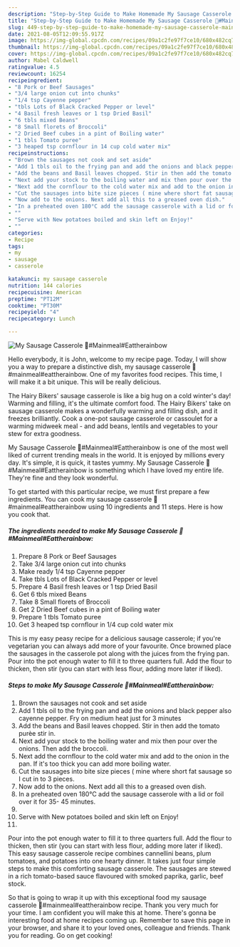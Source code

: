 ```yaml
---
description: "Step-by-Step Guide to Make Homemade My Sausage Casserole 🥰#Mainmeal#Eattherainbow"
title: "Step-by-Step Guide to Make Homemade My Sausage Casserole 🥰#Mainmeal#Eattherainbow"
slug: 449-step-by-step-guide-to-make-homemade-my-sausage-casserole-mainmealeattherainbow
date: 2021-08-05T12:09:55.917Z
image: https://img-global.cpcdn.com/recipes/09a1c2fe97f7ce10/680x482cq70/my-sausage-casserole-mainmealeattherainbow-recipe-main-photo.jpg
thumbnail: https://img-global.cpcdn.com/recipes/09a1c2fe97f7ce10/680x482cq70/my-sausage-casserole-mainmealeattherainbow-recipe-main-photo.jpg
cover: https://img-global.cpcdn.com/recipes/09a1c2fe97f7ce10/680x482cq70/my-sausage-casserole-mainmealeattherainbow-recipe-main-photo.jpg
author: Mabel Caldwell
ratingvalue: 4.5
reviewcount: 16254
recipeingredient:
- "8 Pork or Beef Sausages"
- "3/4 large onion cut into chunks"
- "1/4 tsp Cayenne pepper"
- "tbls Lots of Black Cracked Pepper or level"
- "4 Basil fresh leaves or 1 tsp Dried Basil"
- "6 tbls mixed Beans"
- "8 Small florets of Broccoli"
- "2 Dried Beef cubes in a pint of Boiling water"
- "1 tbls Tomato puree"
- "3 heaped tsp cornflour in 14 cup cold water mix"
recipeinstructions:
- "Brown the sausages not cook and set aside"
- "Add 1 tbls oil to the frying pan and add the onions and black pepper also cayenne pepper. Fry on medium heat just for 3 minutes"
- "Add the beans and Basil leaves chopped. Stir in then add the tomato purèe stir in."
- "Next add your stock to the boiling water and mix then pour over the onions. Then add the broccoli."
- "Next add the cornflour to the cold water mix and add to the onion in the pan. If it&#39;s too thick you can add more boiling water."
- "Cut the sausages into bite size pieces ( mine where short fat sausage so I cut in to 3 pieces."
- "Now add to the onions. Next add all this to a greased oven dish."
- "In a preheated oven 180°C add the sausage casserole with a lid or foil over it for 35- 45 minutes."
- ""
- "Serve with New potatoes boiled and skin left on Enjoy!"
- ""
categories:
- Recipe
tags:
- my
- sausage
- casserole

katakunci: my sausage casserole 
nutrition: 144 calories
recipecuisine: American
preptime: "PT12M"
cooktime: "PT30M"
recipeyield: "4"
recipecategory: Lunch

---
```



![My Sausage Casserole 🥰#Mainmeal#Eattherainbow](https://img-global.cpcdn.com/recipes/09a1c2fe97f7ce10/680x482cq70/my-sausage-casserole-mainmealeattherainbow-recipe-main-photo.jpg)

Hello everybody, it is John, welcome to my recipe page. Today, I will show you a way to prepare a distinctive dish, my sausage casserole 🥰#mainmeal#eattherainbow. One of my favorites food recipes. This time, I will make it a bit unique. This will be really delicious.

The Hairy Bikers&#39; sausage casserole is like a big hug on a cold winter&#39;s day! Warming and filling, it&#39;s the ultimate comfort food. The Hairy Bikers&#39; take on sausage casserole makes a wonderfully warming and filling dish, and it freezes brilliantly. Cook a one-pot sausage casserole or cassoulet for a warming midweek meal - and add beans, lentils and vegetables to your stew for extra goodness.

My Sausage Casserole 🥰#Mainmeal#Eattherainbow is one of the most well liked of current trending meals in the world. It is enjoyed by millions every day. It's simple, it is quick, it tastes yummy. My Sausage Casserole 🥰#Mainmeal#Eattherainbow is something which I have loved my entire life. They're fine and they look wonderful.


To get started with this particular recipe, we must first prepare a few ingredients. You can cook my sausage casserole 🥰#mainmeal#eattherainbow using 10 ingredients and 11 steps. Here is how you cook that.

<!--inarticleads1-->

##### The ingredients needed to make My Sausage Casserole 🥰#Mainmeal#Eattherainbow:

1. Prepare 8 Pork or Beef Sausages
1. Take 3/4 large onion cut into chunks
1. Make ready 1/4 tsp Cayenne pepper
1. Take tbls Lots of Black Cracked Pepper or level
1. Prepare 4 Basil fresh leaves or 1 tsp Dried Basil
1. Get 6 tbls mixed Beans
1. Take 8 Small florets of Broccoli
1. Get 2 Dried Beef cubes in a pint of Boiling water
1. Prepare 1 tbls Tomato puree
1. Get 3 heaped tsp cornflour in 1/4 cup cold water mix


This is my easy peasy recipe for a delicious sausage casserole; if you&#39;re vegetarian you can always add more of your favourite. Once browned place the sausages in the casserole pot along with the juices from the frying pan. Pour into the pot enough water to fill it to three quarters full. Add the flour to thicken, then stir (you can start with less flour, adding more later if liked). 

<!--inarticleads2-->

##### Steps to make My Sausage Casserole 🥰#Mainmeal#Eattherainbow:

1. Brown the sausages not cook and set aside
1. Add 1 tbls oil to the frying pan and add the onions and black pepper also cayenne pepper. Fry on medium heat just for 3 minutes
1. Add the beans and Basil leaves chopped. Stir in then add the tomato purèe stir in.
1. Next add your stock to the boiling water and mix then pour over the onions. Then add the broccoli.
1. Next add the cornflour to the cold water mix and add to the onion in the pan. If it&#39;s too thick you can add more boiling water.
1. Cut the sausages into bite size pieces ( mine where short fat sausage so I cut in to 3 pieces.
1. Now add to the onions. Next add all this to a greased oven dish.
1. In a preheated oven 180°C add the sausage casserole with a lid or foil over it for 35- 45 minutes.
1. 
1. Serve with New potatoes boiled and skin left on Enjoy!
1. 


Pour into the pot enough water to fill it to three quarters full. Add the flour to thicken, then stir (you can start with less flour, adding more later if liked). This easy sausage casserole recipe combines cannellini beans, plum tomatoes, and potatoes into one hearty dinner. It takes just four simple steps to make this comforting sausage casserole. The sausages are stewed in a rich tomato-based sauce flavoured with smoked paprika, garlic, beef stock. 

So that is going to wrap it up with this exceptional food my sausage casserole 🥰#mainmeal#eattherainbow recipe. Thank you very much for your time. I am confident you will make this at home. There's gonna be interesting food at home recipes coming up. Remember to save this page in your browser, and share it to your loved ones, colleague and friends. Thank you for reading. Go on get cooking!
